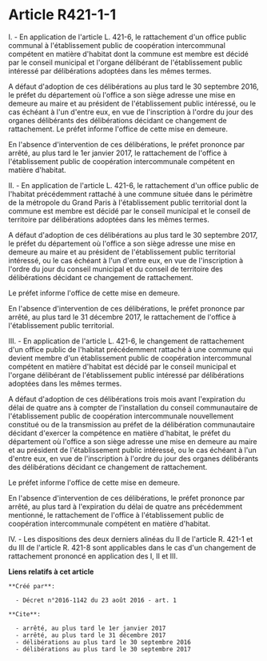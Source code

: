 # Article R421-1-1

I. - En application de l'article L. 421-6, le rattachement d'un office public communal à l'établissement public de
coopération intercommunal compétent en matière d'habitat dont la commune est membre est décidé par le conseil municipal et
l'organe délibérant de l'établissement public intéressé par délibérations adoptées dans les mêmes termes.

A défaut d'adoption de ces délibérations au plus tard le 30 septembre 2016, le préfet du département où l'office a son siège
adresse une mise en demeure au maire et au président de l'établissement public intéressé, ou le cas échéant à l'un d'entre
eux, en vue de l'inscription à l'ordre du jour des organes délibérants des délibérations décidant ce changement de
rattachement. Le préfet informe l'office de cette mise en demeure.

En l'absence d'intervention de ces délibérations, le préfet prononce par arrêté, au plus tard le 1er janvier 2017, le
rattachement de l'office à l'établissement public de coopération intercommunale compétent en matière d'habitat.

II. - En application de l'article L. 421-6, le rattachement d'un office public de l'habitat précédemment rattaché à une
commune située dans le périmètre de la métropole du Grand Paris à l'établissement public territorial dont la commune est
membre est décidé par le conseil municipal et le conseil de territoire par délibérations adoptées dans les mêmes termes.

A défaut d'adoption de ces délibérations au plus tard le 30 septembre 2017, le préfet du département où l'office a son siège
adresse une mise en demeure au maire et au président de l'établissement public territorial intéressé, ou le cas échéant à
l'un d'entre eux, en vue de l'inscription à l'ordre du jour du conseil municipal et du conseil de territoire des
délibérations décidant ce changement de rattachement.

Le préfet informe l'office de cette mise en demeure.

En l'absence d'intervention de ces délibérations, le préfet prononce par arrêté, au plus tard le 31 décembre 2017, le
rattachement de l'office à l'établissement public territorial.

III. - En application de l'article L. 421-6, le changement de rattachement d'un office public de l'habitat précédemment
rattaché à une commune qui devient membre d'un établissement public de coopération intercommunal compétent en matière
d'habitat est décidé par le conseil municipal et l'organe délibérant de l'établissement public intéressé par délibérations
adoptées dans les mêmes termes.

A défaut d'adoption de ces délibérations trois mois avant l'expiration du délai de quatre ans à compter de l'installation du
conseil communautaire de l'établissement public de coopération intercommunale nouvellement constitué ou de la transmission au
préfet de la délibération communautaire décidant d'exercer la compétence en matière d'habitat, le préfet du département où
l'office a son siège adresse une mise en demeure au maire et au président de l'établissement public intéressé, ou le cas
échéant à l'un d'entre eux, en vue de l'inscription à l'ordre du jour des organes délibérants des délibérations décidant ce
changement de rattachement.

Le préfet informe l'office de cette mise en demeure.

En l'absence d'intervention de ces délibérations, le préfet prononce par arrêté, au plus tard à l'expiration du délai de
quatre ans précédemment mentionné, le rattachement de l'office à l'établissement public de coopération intercommunale
compétent en matière d'habitat.

IV. - Les dispositions des deux derniers alinéas du II de l'article R. 421-1 et du III de l'article R. 421-8 sont applicables
dans le cas d'un changement de rattachement prononcé en application des I, II et III.

**Liens relatifs à cet article**

	**Créé par**:

	  - Décret n°2016-1142 du 23 août 2016 - art. 1

	**Cite**:

	  - arrêté, au plus tard le 1er janvier 2017
	  - arrêté, au plus tard le 31 décembre 2017
	  - délibérations au plus tard le 30 septembre 2016
	  - délibérations au plus tard le 30 septembre 2017
